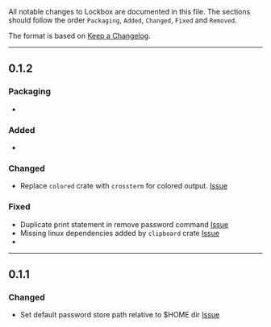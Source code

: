 All notable changes to Lockbox are documented in this file.
The sections should follow the order `Packaging`, `Added`, `Changed`, `Fixed` and `Removed`.

The format is based on [Keep a Changelog](https://keepachangelog.com/en/1.0.0/).

---

## 0.1.2

### Packaging
-

### Added
-

### Changed
- Replace `colored` crate with `crossterm` for colored output. [Issue](https://github.com/SonuBardai/lockbox/issues/71)

### Fixed
- Duplicate print statement in remove password command [Issue](https://github.com/SonuBardai/lockbox/issues/66)
- Missing linux dependencies added by `clipboard` crate [Issue](https://github.com/SonuBardai/lockbox/issues/73)
- 

---

## 0.1.1
### Changed
- Set default password store path relative to $HOME dir [Issue](https://github.com/SonuBardai/lockbox/issues/59)
